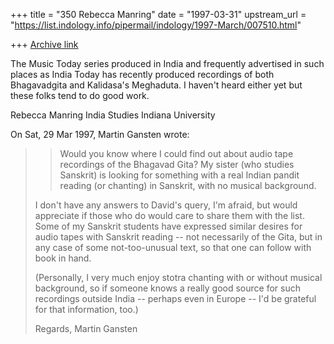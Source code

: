 +++
title = "350 Rebecca Manring"
date = "1997-03-31"
upstream_url = "https://list.indology.info/pipermail/indology/1997-March/007510.html"

+++
[Archive link](https://list.indology.info/pipermail/indology/1997-March/007510.html)

The Music Today series produced in India and frequently advertised in 
such places as India Today has recently produced recordings of both 
Bhagavadgita and Kalidasa's Meghaduta.  I haven't heard either yet but 
these folks tend to do good work.

Rebecca Manring
India Studies
Indiana University


On Sat, 29 Mar 1997, Martin Gansten wrote:

> >Would you know where I could find out about audio tape
> >recordings of the Bhagavad Gita? My sister (who studies Sanskrit) is
> >looking for something with a real Indian pandit reading (or chanting)
> >in Sanskrit, with no musical background. 
> 
> I don't have any answers to David's query, I'm afraid, but would appreciate
> if those who do would care to share them with the list. Some of my Sanskrit
> students have expressed similar desires for audio tapes with Sanskrit
> reading -- not necessarily of the Gita, but in any case of some
> not-too-unusual text, so that one can follow with book in hand.
> 
> (Personally, I very much enjoy stotra chanting with or without musical
> background, so if someone knows a really good source for such recordings
> outside India -- perhaps even in Europe -- I'd be grateful for that
> information, too.)
> 
> Regards,
> Martin Gansten
> 
> 
> 





